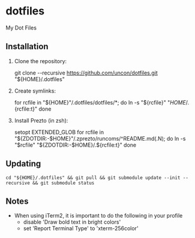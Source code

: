 dotfiles
========

My Dot Files

Installation
------------

  1. Clone the repository:

        git clone --recursive https://github.com/uncon/dotfiles.git "${HOME}/.dotfiles"

  3. Create symlinks:

        for rcfile in "${HOME}"/.dotfiles/dotfiles/*; do
           ln -s "${rcfile}" "${HOME}/.${rcfile:t}"
        done

  3. Install Prezto (in zsh):

        setopt EXTENDED_GLOB
        for rcfile in "${ZDOTDIR:-$HOME}"/.zprezto/runcoms/^README.md(.N); do
          ln -s "$rcfile" "${ZDOTDIR:-$HOME}/.${rcfile:t}"
        done

Updating
--------

    cd "${HOME}/.dotfiles" && git pull && git submodule update --init --recursive && git submodule status

Notes
-----
- When using iTerm2, it is important to do the following in your profile
  - disable 'Draw bold text in bright colors'
  - set 'Report Terminal Type' to 'xterm-256color'
